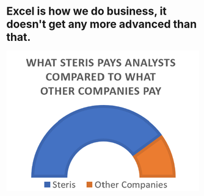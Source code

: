 #  Excel is how we do business, it doesn't get any more advanced than that.

![Underpaid.png](Underpaid.png)
